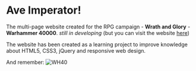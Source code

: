 # Ave Imperator!
The multi-page website created for the RPG campaign - **Wrath and Glory** - **Warhammer 40000**.
*still in developing*
(but you can visit the website [here](http://jagoda.in))

The website has been created as a learning project to improve knowledge about HTML5, CSS3, jQuery and responsive web design.

And remember:
![WH40](http://i68.tinypic.com/yci05.png)
